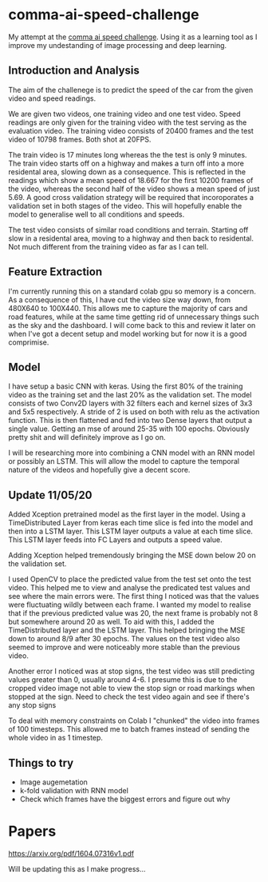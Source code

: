 # comma-ai-speed-challenge

My attempt at the [comma ai speed challenge](https://github.com/commaai/speedchallenge). 
Using it as a learning tool as I improve my undestanding of image processing and deep learning.

## Introduction and Analysis
The aim of the challenege is to predict the speed of the car from the given video and speed readings. 

We are given two videos, one training video and one test video. Speed readings are only given for the training video with
the test serving as the evaluation video. The training video consists of 20400 frames and the test video of 10798 frames.
Both shot at 20FPS.

The train video is 17 minutes long whereas the the test is only 9 minutes. The train video starts off on a highway and
makes a turn off into a more residental area, slowing down as a consequence. This is reflected in the readings which show a
mean speed of 18.667 for the first 10200 frames of the video, whereas the second half of the video shows a mean speed of 
just 5.69. A good cross validation strategy will be required that incoroporates a validation set in both stages of the video. 
This will hopefully enable the model to generalise well to all conditions and speeds.

The test video consists of similar road conditions and terrain. Starting off slow in a residental area, moving to a highway 
and then back to residental. Not much different from the training video as far as I can tell.

## Feature Extraction
I'm currently running this on a standard colab gpu so memory is a concern. As a consequence of this, I have cut the video
size way down, from 480X640 to 100X440. This allows me to capture the majority of cars and road features,
while at the same time getting rid of unnecessary things such as the sky and the dashboard. I will come back to this 
and review it later on when I've got a decent setup and model working but for now it is a good comprimise.

## Model
I have setup a basic CNN with keras. Using the first 80% of the training video as the training set and the last 20% as the
validation set. The model consists of two Conv2D layers with 32 filters each and kernel sizes of 3x3 and 5x5 respectively.
A stride of 2 is used on both with relu as the activation function.
This is then flattened and fed into two Dense layers that output a single value.
Getting an mse of around 25-35 with 100 epochs. Obviously pretty shit and will definitely improve as I go on.

I will be researching more into combining a CNN model with an RNN model or possibly an LSTM. This will allow the model 
to capture the temporal nature of the videos and hopefully give a decent score.


## Update 11/05/20
Added Xception pretrained model as the first layer in the model. Using a TimeDistributed Layer from keras each time slice is fed into the model and then into a LSTM layer. This LSTM layer outputs a value at each time slice. This LSTM layer feeds into FC Layers and outputs a speed value.

Adding Xception helped tremendously bringing the MSE down below 20 on the validation set. 

I used OpenCV to place the predicted value from the test set onto the test video. This helped me to view and analyse the predicated test values and see where the main errors were. The first thing I noticed was that the values were fluctuating wildly between each frame. I wanted my model to realise that if the previous predicted value was 20, the next frame is probably not 8 but somewhere around 20 as well. To aid with this, I added the TimeDistributed layer and the LSTM layer. This helped bringing the MSE down to around 8/9 after 30 epochs. The values on the test video also seemed to improve and were noticeably more stable than the previous video.

Another error I noticed was at stop signs, the test video was still predicting values greater than 0, usually around 4-6. I presume this is due to the cropped video image not able to view the stop sign or road markings when stopped at the sign. Need to check the test video again and see if there's any stop signs

To deal with memory constraints on Colab I "chunked" the video into frames of 100 timesteps. This allowed me to batch frames instead of sending the whole video in as 1 timestep.



## Things to try
- Image augemetation
- k-fold validation with RNN model
- Check which frames have the biggest errors and figure out why

# Papers
https://arxiv.org/pdf/1604.07316v1.pdf

Will be updating this as I make progress...
